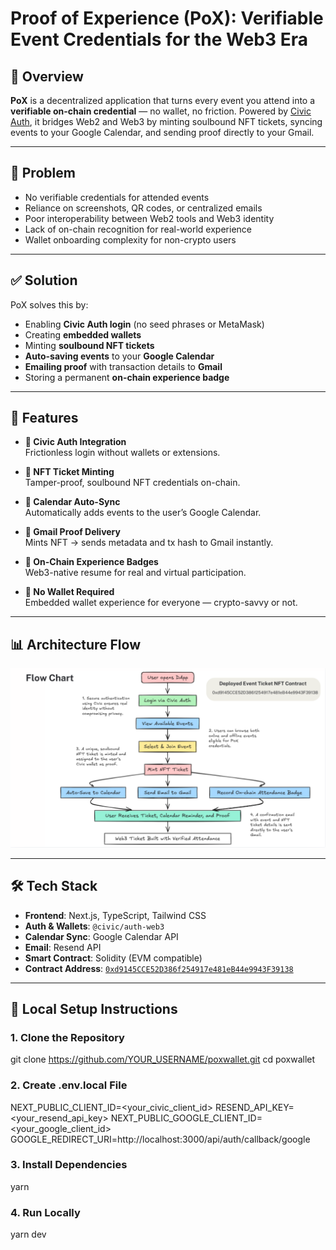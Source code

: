 # Proof of Experience (PoX): Verifiable Event Credentials for the Web3 Era

## 🌟 Overview

**PoX** is a decentralized application that turns every event you attend into a **verifiable on-chain credential** — no wallet, no friction. Powered by [Civic Auth](https://www.civic.com/), it bridges Web2 and Web3 by minting soulbound NFT tickets, syncing events to your Google Calendar, and sending proof directly to your Gmail.

---

## 📌 Problem

- No verifiable credentials for attended events  
- Reliance on screenshots, QR codes, or centralized emails  
- Poor interoperability between Web2 tools and Web3 identity  
- Lack of on-chain recognition for real-world experience  
- Wallet onboarding complexity for non-crypto users  

---

## ✅ Solution

PoX solves this by:
- Enabling **Civic Auth login** (no seed phrases or MetaMask)
- Creating **embedded wallets**
- Minting **soulbound NFT tickets**
- **Auto-saving events** to your **Google Calendar**
- **Emailing proof** with transaction details to **Gmail**
- Storing a permanent **on-chain experience badge**

---

## 🧩 Features

- **🔐 Civic Auth Integration**  
  Frictionless login without wallets or extensions.
  
- **🎫 NFT Ticket Minting**  
  Tamper-proof, soulbound NFT credentials on-chain.

- **📅 Calendar Auto-Sync**  
  Automatically adds events to the user’s Google Calendar.

- **📧 Gmail Proof Delivery**  
  Mints NFT → sends metadata and tx hash to Gmail instantly.

- **🏅 On-Chain Experience Badges**  
  Web3-native resume for real and virtual participation.

- **👜 No Wallet Required**  
  Embedded wallet experience for everyone — crypto-savvy or not.

---

## 📊 Architecture Flow

![PoX Flowchart](./public/pox-flowchart.png)

---

## 🛠️ Tech Stack

- **Frontend**: Next.js, TypeScript, Tailwind CSS  
- **Auth & Wallets**: `@civic/auth-web3`  
- **Calendar Sync**: Google Calendar API  
- **Email**: Resend API  
- **Smart Contract**: Solidity (EVM compatible)  
- **Contract Address**: [`0xd9145CCE52D386f254917e481eB44e9943F39138`](https://etherscan.io/address/0xd9145CCE52D386f254917e481eB44e9943F39138)

---

## 🧪 Local Setup Instructions

### 1. Clone the Repository


git clone https://github.com/YOUR_USERNAME/poxwallet.git
cd poxwallet

### 2. Create .env.local File

NEXT_PUBLIC_CLIENT_ID=<your_civic_client_id>
RESEND_API_KEY=<your_resend_api_key>
NEXT_PUBLIC_GOOGLE_CLIENT_ID=<your_google_client_id>
GOOGLE_REDIRECT_URI=http://localhost:3000/api/auth/callback/google

### 3. Install Dependencies

yarn

### 4. Run Locally

yarn dev